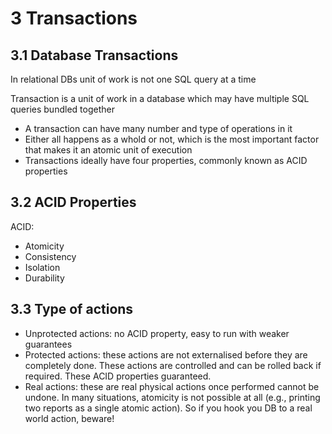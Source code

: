 # 3 Transactions

## 3.1 Database Transactions

In relational DBs unit of work is not one SQL query at a time

Transaction is a unit of work in a database which may have multiple SQL queries bundled together

- A transaction can have many number and type of operations in it
- Either all happens as a whold or not, which is the most important factor that makes it an atomic unit of execution
- Transactions ideally have four properties, commonly known as ACID properties

## 3.2 ACID Properties

ACID:

- Atomicity
- Consistency
- Isolation
- Durability

## 3.3 Type of actions

- Unprotected actions: no ACID property, easy to run with weaker guarantees
- Protected actions: these actions are not externalised before they are completely done. These actions are controlled and can be rolled back if required. These ACID properties guaranteed.
- Real actions: these are real physical actions once performed cannot be undone. In many situations, atomicity is not possible at all (e.g., printing two reports as a single atomic action). So if you hook you DB to a real world action, beware!
